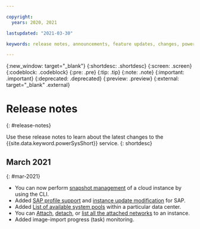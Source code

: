 ```yaml
---

copyright:
  years: 2020, 2021

lastupdated: "2021-03-30"

keywords: release notes, announcements, feature updates, changes, power systems virtual server

---
```


{:new_window: target="_blank"}
{:shortdesc: .shortdesc}
{:screen: .screen}
{:codeblock: .codeblock}
{:pre: .pre}
{:tip: .tip}
{:note: .note}
{:important: .important}
{:deprecated: .deprecated}
{:preview: .preview}
{:external: target="_blank" .external}

# Release notes
{: #release-notes}

Use these release notes to learn about the latest changes to the {{site.data.keyword.powerSysShort}} service.
{: shortdesc}

## March 2021
{: #mar-2021}

- You can now perform [snapshot management](/docs/power-iaas-cli-plugin?topic=power-iaas-cli-plugin-power-iaas-cli-reference#snapshot-id) of a cloud instance by using the CLI.
- Added [SAP profile support](/docs/power-iaas-cli-plugin?topic=power-iaas-cli-plugin-power-iaas-cli-reference#sapprofile-info) and [instance update modification](/docs/power-iaas-cli-plugin?topic=power-iaas-cli-plugin-power-iaas-cli-reference#create-sap-instance) for SAP.
- Added [List of available system pools](/docs/power-iaas-cli-plugin?topic=power-iaas-cli-plugin-power-iaas-cli-reference#system-pools-support) within a particular data center.
- You can [Attach](/docs/power-iaas-cli-plugin?topic=power-iaas-cli-plugin-power-iaas-cli-reference#attach-network), [detach](/docs/power-iaas-cli-plugin?topic=power-iaas-cli-plugin-power-iaas-cli-reference#detach-network), or [list all the attached networks](/docs/power-iaas-cli-plugin?topic=power-iaas-cli-plugin-power-iaas-cli-reference#list-networks) to an instance.
- Added image-import progress (task) monitoring.